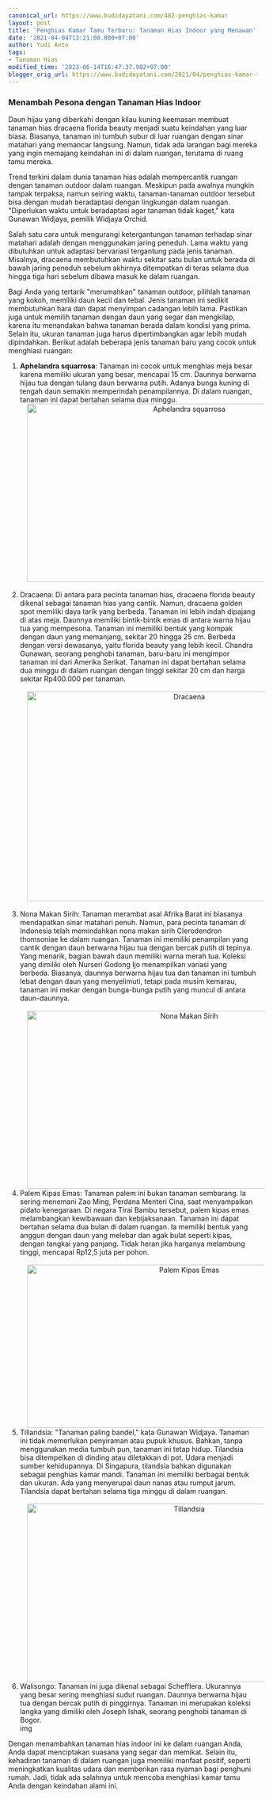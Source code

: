 ```yaml
---
canonical_url: https://www.budidayatani.com/482-penghias-kamar
layout: post
title: 'Penghias Kamar Tamu Terbaru: Tanaman Hias Indoor yang Menawan'
date: '2021-04-04T13:21:00.000+07:00'
author: Yudi Anto
tags:
- Tanaman Hias
modified_time: '2023-06-14T16:47:37.982+07:00'
blogger_orig_url: https://www.budidayatani.com/2021/04/penghias-kamar-tamu-teranyar.html
---
```


<h3 style="text-align: left;">Menambah Pesona dengan Tanaman Hias Indoor</h3><p>Daun hijau yang diberkahi dengan kilau kuning keemasan membuat tanaman hias dracaena florida beauty menjadi suatu keindahan yang luar biasa. Biasanya, tanaman ini tumbuh subur di luar ruangan dengan sinar matahari yang memancar langsung. Namun, tidak ada larangan bagi mereka yang ingin memajang keindahan ini di dalam ruangan, terutama di ruang tamu mereka.</p><p>Trend terkini dalam dunia tanaman hias adalah mempercantik ruangan dengan tanaman outdoor dalam ruangan. Meskipun pada awalnya mungkin tampak terpaksa, namun seiring waktu, tanaman-tanaman outdoor tersebut bisa dengan mudah beradaptasi dengan lingkungan dalam ruangan. "Diperlukan waktu untuk beradaptasi agar tanaman tidak kaget," kata Gunawan Widjaya, pemilik Widjaya Orchid.</p><p>Salah satu cara untuk mengurangi ketergantungan tanaman terhadap sinar matahari adalah dengan menggunakan jaring peneduh. Lama waktu yang dibutuhkan untuk adaptasi bervariasi tergantung pada jenis tanaman. Misalnya, dracaena membutuhkan waktu sekitar satu bulan untuk berada di bawah jaring peneduh sebelum akhirnya ditempatkan di teras selama dua hingga tiga hari sebelum dibawa masuk ke dalam ruangan.</p><p>Bagi Anda yang tertarik "merumahkan" tanaman outdoor, pilihlah tanaman yang kokoh, memiliki daun kecil dan tebal. Jenis tanaman ini sedikit membutuhkan hara dan dapat menyimpan cadangan lebih lama. Pastikan juga untuk memilih tanaman dengan daun yang segar dan mengkilap, karena itu menandakan bahwa tanaman berada dalam kondisi yang prima. Selain itu, ukuran tanaman juga harus dipertimbangkan agar lebih mudah dipindahkan. Berikut adalah beberapa jenis tanaman baru yang cocok untuk menghiasi ruangan:</p><ol><li><b>Aphelandra squarrosa</b>: Tanaman ini cocok untuk menghias meja besar karena memiliki ukuran yang besar, mencapai 15 cm. Daunnya berwarna hijau tua dengan tulang daun berwarna putih. Adanya bunga kuning di tengah daun semakin memperindah penampilannya. Di dalam ruangan, tanaman ini dapat bertahan selama dua minggu.<br /><div class="separator" style="clear: both; text-align: center;"><a href="https://blogger.googleusercontent.com/img/b/R29vZ2xl/AVvXsEhkII6CwQ7mJU5QtTDLAEV0emPWGd8h1gFqXCHXYqTdalckAAQQV0PgPAuKV9ebYBQCXPNCKyxN3IpxjhXWHiI0xayFfhkfijzofd0Hwa49M5kRTKyaUGj7nbzz8CqlkSniHwiEfKDA3PJw0z72K-96uu6PIgrjiiHeRdP8NEK-DMob-RKGjBah_Lpqwg/s2135/Aphelandra%20squarrosa.jpg" imageanchor="1" style="margin-left: 1em; margin-right: 1em;"><img alt="Aphelandra squarrosa" border="0" data-original-height="1200" data-original-width="2135" height="360" src="https://blogger.googleusercontent.com/img/b/R29vZ2xl/AVvXsEhkII6CwQ7mJU5QtTDLAEV0emPWGd8h1gFqXCHXYqTdalckAAQQV0PgPAuKV9ebYBQCXPNCKyxN3IpxjhXWHiI0xayFfhkfijzofd0Hwa49M5kRTKyaUGj7nbzz8CqlkSniHwiEfKDA3PJw0z72K-96uu6PIgrjiiHeRdP8NEK-DMob-RKGjBah_Lpqwg/w640-h360/Aphelandra%20squarrosa.jpg" width="640" /></a></div><br /></li><li>Dracaena: Di antara para pecinta tanaman hias, dracaena florida beauty dikenal sebagai tanaman hias yang cantik. Namun, dracaena golden spot memiliki daya tarik yang berbeda. Tanaman ini lebih indah dipajang di atas meja. Daunnya memiliki bintik-bintik emas di antara warna hijau tua yang mempesona. Tanaman ini memiliki bentuk yang kompak dengan daun yang memanjang, sekitar 20 hingga 25 cm. Berbeda dengan versi dewasanya, yaitu florida beauty yang lebih kecil. Chandra Gunawan, seorang penghobi tanaman, baru-baru ini mengimpor tanaman ini dari Amerika Serikat. Tanaman ini dapat bertahan selama dua minggu di dalam ruangan dengan tinggi sekitar 20 cm dan harga sekitar Rp400.000 per tanaman.<br /><br /><div class="separator" style="clear: both; text-align: center;"><a href="https://blogger.googleusercontent.com/img/b/R29vZ2xl/AVvXsEh2txuiKn7xAiLH18m-aQowqI3E2JoSItlg7eYgDXJDqktmYHKozJoPc9IqEFG5duShX2YHrr1Rf4ypaUErb5nAL8DHUnTbGV5T1mhpekCY2_95tSdM4cabUF6VhUw7hbZbTB6IuJbTo8cxLYi5mzwilGjHf-DDPBmMu9e-7WeDGCzxWqQ6EGu08fZWyA/s1808/Dracaena.jpg" imageanchor="1" style="margin-left: 1em; margin-right: 1em;"><img alt="Dracaena" border="0" data-original-height="1200" data-original-width="1808" height="424" src="https://blogger.googleusercontent.com/img/b/R29vZ2xl/AVvXsEh2txuiKn7xAiLH18m-aQowqI3E2JoSItlg7eYgDXJDqktmYHKozJoPc9IqEFG5duShX2YHrr1Rf4ypaUErb5nAL8DHUnTbGV5T1mhpekCY2_95tSdM4cabUF6VhUw7hbZbTB6IuJbTo8cxLYi5mzwilGjHf-DDPBmMu9e-7WeDGCzxWqQ6EGu08fZWyA/w640-h424/Dracaena.jpg" width="640" /></a></div><br /></li><li>Nona Makan Sirih: Tanaman merambat asal Afrika Barat ini biasanya mendapatkan sinar matahari penuh. Namun, para pecinta tanaman di Indonesia telah memindahkan nona makan sirih Clerodendron thomsoniae ke dalam ruangan. Tanaman ini memiliki penampilan yang cantik dengan daun berwarna hijau tua dengan bercak putih di tepinya. Yang menarik, bagian bawah daun memiliki warna merah tua. Koleksi yang dimiliki oleh Nurseri Godong Ijo menampilkan variasi yang berbeda. Biasanya, daunnya berwarna hijau tua dan tanaman ini tumbuh lebat dengan daun yang menyelimuti, tetapi pada musim kemarau, tanaman ini mekar dengan bunga-bunga putih yang muncul di antara daun-daunnya.<br /><br /><div class="separator" style="clear: both; text-align: center;"><a href="https://blogger.googleusercontent.com/img/b/R29vZ2xl/AVvXsEhp0mx78rhXC8DOu2SMR0tpjOoF3PmDno0j_xWYvHtCx6ty49xaBluDd4JG69pS5UrxqoLVyo5KH0oTVsx2houGKnu8kbHvdvxX31xckVlBjg_GgU3e1H2mpE7ZfRoW5HRdCRJb_e1nOM-PwCeEELVZMSJ8EH9ZiPbQyjoERNHBAyK45kqht5-vkidLJQ/s2133/Nona%20Makan%20Sirih.jpg" imageanchor="1" style="margin-left: 1em; margin-right: 1em;"><img alt="Nona Makan Sirih" border="0" data-original-height="1200" data-original-width="2133" height="360" src="https://blogger.googleusercontent.com/img/b/R29vZ2xl/AVvXsEhp0mx78rhXC8DOu2SMR0tpjOoF3PmDno0j_xWYvHtCx6ty49xaBluDd4JG69pS5UrxqoLVyo5KH0oTVsx2houGKnu8kbHvdvxX31xckVlBjg_GgU3e1H2mpE7ZfRoW5HRdCRJb_e1nOM-PwCeEELVZMSJ8EH9ZiPbQyjoERNHBAyK45kqht5-vkidLJQ/w640-h360/Nona%20Makan%20Sirih.jpg" width="640" /></a></div></li><li>Palem Kipas Emas: Tanaman palem ini bukan tanaman sembarang. Ia sering menemani Zao Ming, Perdana Menteri Cina, saat menyampaikan pidato kenegaraan. Di negara Tirai Bambu tersebut, palem kipas emas melambangkan kewibawaan dan kebijaksanaan. Tanaman ini dapat bertahan selama dua bulan di dalam ruangan. Ia memiliki bentuk yang anggun dengan daun yang melebar dan agak bulat seperti kipas, dengan tangkai yang panjang. Tidak heran jika harganya melambung tinggi, mencapai Rp12,5 juta per pohon.<br /><br /><div class="separator" style="clear: both; text-align: center;"><a href="https://blogger.googleusercontent.com/img/b/R29vZ2xl/AVvXsEjT4A98G3IV4mo-NbfAtpdFSvLFhHpWwf2LnNlo9klDOg50OdzjhPr48Cb_kRRI0QcuLRqueiUeMQVSmSbcfx8TkVGlvm-4OSNxXoC5tyKhFxx505mVbw7PTWCVY3JwqLfl8hBt0FzpeOdgcYejN2F14LhMXd5EiwjLXz8dgQs_oR0MRDWyLztK0fysEA/s2322/Palem%20Kipas%20Emas.jpg" imageanchor="1" style="margin-left: 1em; margin-right: 1em;"><img alt="Palem Kipas Emas" border="0" data-original-height="1200" data-original-width="2322" height="330" src="https://blogger.googleusercontent.com/img/b/R29vZ2xl/AVvXsEjT4A98G3IV4mo-NbfAtpdFSvLFhHpWwf2LnNlo9klDOg50OdzjhPr48Cb_kRRI0QcuLRqueiUeMQVSmSbcfx8TkVGlvm-4OSNxXoC5tyKhFxx505mVbw7PTWCVY3JwqLfl8hBt0FzpeOdgcYejN2F14LhMXd5EiwjLXz8dgQs_oR0MRDWyLztK0fysEA/w640-h330/Palem%20Kipas%20Emas.jpg" width="640" /></a></div></li><li>Tillandsia: "Tanaman paling bandel," kata Gunawan Widjaya. Tanaman ini tidak memerlukan penyiraman atau pupuk khusus. Bahkan, tanpa menggunakan media tumbuh pun, tanaman ini tetap hidup. Tilandsia bisa ditempelkan di dinding atau diletakkan di pot. Udara menjadi sumber kehidupannya. Di Singapura, tilandsia bahkan digunakan sebagai penghias kamar mandi. Tanaman ini memiliki berbagai bentuk dan ukuran. Ada yang menyerupai daun nanas atau rumput jarum. Tilandsia dapat bertahan selama tiga minggu di dalam ruangan.<br /><br /><div class="separator" style="clear: both; text-align: center;"><a href="https://blogger.googleusercontent.com/img/b/R29vZ2xl/AVvXsEixt2uA61qOA4Z1h_i_3ZL3wip5ffcHFlq_fFPNZBgCRp2CY1CG8ECB_MmBhu51oMj0OgsGKryQF5cP6DFshswQ84B-xItgjeZBot6tuJaj9qU7QmYqQU9HCPpKt5qHZtPF3_-jFA4pehvhSTAZsxyyfU7DW9uWL6QkSQTwJvai9NN4SZlRTZuHb6BGwQ/s2133/Tillandsia.jpg" imageanchor="1" style="margin-left: 1em; margin-right: 1em;"><img alt="Tillandsia" border="0" data-original-height="1200" data-original-width="2133" height="360" src="https://blogger.googleusercontent.com/img/b/R29vZ2xl/AVvXsEixt2uA61qOA4Z1h_i_3ZL3wip5ffcHFlq_fFPNZBgCRp2CY1CG8ECB_MmBhu51oMj0OgsGKryQF5cP6DFshswQ84B-xItgjeZBot6tuJaj9qU7QmYqQU9HCPpKt5qHZtPF3_-jFA4pehvhSTAZsxyyfU7DW9uWL6QkSQTwJvai9NN4SZlRTZuHb6BGwQ/w640-h360/Tillandsia.jpg" width="640" /></a></div></li><li>Walisongo: Tanaman ini juga dikenal sebagai Schefflera. Ukurannya yang besar sering menghiasi sudut ruangan. Daunnya berwarna hijau tua dengan bercak putih di pinggirnya. Tanaman ini merupakan koleksi langka yang dimiliki oleh Joseph Ishak, seorang penghobi tanaman di Bogor.<br />img</li></ol><p>Dengan menambahkan tanaman hias indoor ini ke dalam ruangan Anda, Anda dapat menciptakan suasana yang segar dan memikat. Selain itu, kehadiran tanaman di dalam ruangan juga memiliki manfaat positif, seperti meningkatkan kualitas udara dan memberikan rasa nyaman bagi penghuni rumah. Jadi, tidak ada salahnya untuk mencoba menghiasi kamar tamu Anda dengan keindahan alami ini.</p>